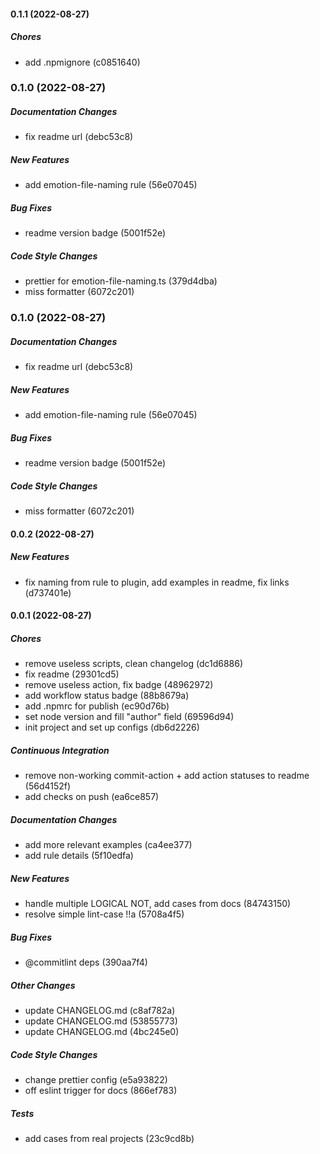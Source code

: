 #### 0.1.1 (2022-08-27)

##### Chores

*  add .npmignore (c0851640)

### 0.1.0 (2022-08-27)

##### Documentation Changes

*  fix readme url (debc53c8)

##### New Features

*  add emotion-file-naming rule (56e07045)

##### Bug Fixes

*  readme version badge (5001f52e)

##### Code Style Changes

*  prettier for emotion-file-naming.ts (379d4dba)
*  miss formatter (6072c201)

### 0.1.0 (2022-08-27)

##### Documentation Changes

*  fix readme url (debc53c8)

##### New Features

*  add emotion-file-naming rule (56e07045)

##### Bug Fixes

*  readme version badge (5001f52e)

##### Code Style Changes

*  miss formatter (6072c201)

#### 0.0.2 (2022-08-27)

##### New Features

*  fix naming from rule to plugin, add examples in readme, fix links (d737401e)

#### 0.0.1 (2022-08-27)

##### Chores

*  remove useless scripts, clean changelog (dc1d6886)
*  fix readme (29301cd5)
*  remove useless action, fix badge (48962972)
*  add workflow status badge (88b8679a)
*  add .npmrc for publish (ec90d76b)
*  set node version and fill "author" field (69596d94)
*  init project and set up configs (db6d2226)

##### Continuous Integration

*  remove non-working commit-action + add action statuses to readme (56d4152f)
*  add checks on push (ea6ce857)

##### Documentation Changes

*  add more relevant examples (ca4ee377)
*  add rule details (5f10edfa)

##### New Features

*  handle multiple LOGICAL NOT, add cases from docs (84743150)
*  resolve simple lint-case !!a (5708a4f5)

##### Bug Fixes

*  @commitlint deps (390aa7f4)

##### Other Changes

*  update CHANGELOG.md (c8af782a)
*  update CHANGELOG.md (53855773)
*  update CHANGELOG.md (4bc245e0)

##### Code Style Changes

*  change prettier config (e5a93822)
*  off eslint trigger for docs (866ef783)

##### Tests

*  add cases from real projects (23c9cd8b)

